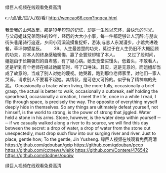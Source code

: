 
绿巨人视频在线观看免费高清




👉/点/此/进/入/观/看/ http://wencao66.com?nqqca.html




我爱我的山河故里，那是19年短短的记忆，却是一生难以忘怀，最快乐的时光。与父母姐妹兄弟同住的19年，经历的大大小小事，每一件都足够让人沉醉;与朋友街头巷尾骑行追逐，乡间小河溪流摸鱼捉虾，游泳;与恋人东湖漫步，小馆共进晚餐，草坪仰望星辰。
　　39、人生最苦楚的功夫，莫过于在人生仍旧不大概回顾的功夫，对本人的终身感触懊悔，赢了全寰球却输了本人。
　　又过了段时间，姐姐由于长期强烈的自卑感，有了疑心病。她去食堂买馒头，低着头，不敢看人，还是听到有个老师在经过她面前时，啐了口唾沫。其实，这是无意的，而姐姐却当成了故意的，当成了别人对她的蔑视。她哭着，跑到那位老师家里，对他们一家人哭诉，请求别人不要看不起她。其情状，是可悲又可怜的。似乎有了精神病的先兆。
Occasionally a brake when living, the more fully, occasionally a brief grasp, the actual is better to walk, occasionally a outbreak, self holding the spearhead, occasionally a creation, I meet the life, once in a while I read, I flip through space, is precisely the way.
The opposite of everything myself deeply hide in themselves.
So any things are ultimately defeat yourself, not himself, is the world to strong, is the power of strong that jiggled.
Water held a stone in his arms.
Stone, however, is the water deep within yourself ─ ─ if we casually walked along a river to its source, we will find this day between the secret: a drop of water, a drop of water from the stone out unexpectedly, must drop such flow into our surging river and river.
Just to place, gentle how;
To the gentle, Jin Yusheng.
绿巨人视频在线观看免费高清 https://github.com/qdouban/gxip
https://github.com/qdouban/pccp
https://github.com/cctnews/vieitk
https://github.com/Contere/476542
https://github.com/dodnes/ouqiw





绿巨人视频在线观看免费高清
